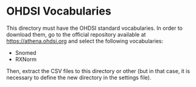 # OHDSI Vocabularies

This directory must have the OHDSI standard vocabularies. In order to download them, go to the official repository available at https://athena.ohdsi.org and select the following vocabularies:
- Snomed
- RXNorm

Then, extract the CSV files to this directory or other (but in that case, it is necessary to define the new directory in the settings file).